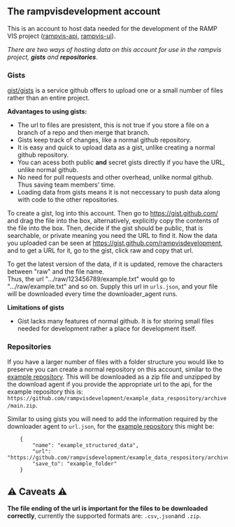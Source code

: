 ## The rampvisdevelopment account
This is an account to host data needed for the development of the RAMP VIS project ([rampvis-api](https://github.com/ScottishCovidResponse/rampvis-api), [rampvis-ui](https://github.com/ScottishCovidResponse/rampvis-ui)).

*There are two ways of hosting data on this account for use in the rampvis project, **gists** and **repositories***.

### Gists

[gist/gists](https://docs.github.com/en/github/writing-on-github/editing-and-sharing-content-with-gists/creating-gists) is a service github offers to upload one or a small number of files rather than an entire project. 

**Advantages to using gists:**
* The url to files are presistent, this is not true if you store a file on a branch of a repo and then merge that branch.
* Gists keep track of changes, like a normal github repository.
* It is easy and quick to upload data as a gist, unlike creating a normal github repository.
* You can acess both public **and** secret gists directly if you have the URL, unlike normal github.
* No need for pull requests and other overhead, unlike normal github. Thus saving team members' time.
* Loading data from gists means it is not neccessary to push data along with code to the other repositories.

To create a gist, log into this account. Then go to https://gist.github.com/ and drag the file into the box, alternatively, explicitly copy the contents of the file into the box. Then, decide if the gist should be public, that is searchable, or private meaning you need the URL to find it. Now the data you uploaded can be seen at https://gist.github.com/rampvisdevelopment, and to get a URL for it, go to the gist, click raw and copy that url. 

To get the latest version of the data, if it is updated, remove the characters between "raw" and the file name.   
Thus, the url ".../raw/123456789/example.txt" would go to ".../raw/example.txt" and so on. Supply this url in `urls.json`, and your file will be downloaded every time the downloader_agent runs.

**Limitations of gists**
* Gist lacks many features of normal github. It is for storing small files needed for development rather a place for development itself.

### Repositories
If you have a larger number of files with a folder structure you would like to preserve you can create a normal repository on this account, similar to the [example repository](https://github.com/rampvisdevelopment/example_data_respository). This will be downloaded as a zip file and unzipped by the download agent if you provide the appropriate url to the api, for the example repository this is: `https://github.com/rampvisdevelopment/example_data_respository/archive/main.zip`.

Similar to using gists you will need to add the information required by the downloader agent to `url.json`, for the [example repository](https://github.com/rampvisdevelopment/example_data_respository) this might be:

```
    {
        "name": "example_structured_data",
        "url": "https://github.com/rampvisdevelopment/example_data_respository/archive/main.zip",
        "save_to": "example_folder"
    }
```

## ⚠️ Caveats ⚠️
**The file ending of the url is important for the files to be downloaded correctly**, currently the supported formats are: `.csv`,`.json`and `.zip`.
<!--
**rampvisdevelopment/rampvisdevelopment** is a ✨ _special_ ✨ repository because its `README.md` (this file) appears on your GitHub profile.

Here are some ideas to get you started:

- 🔭 I’m currently working on ...
- 🌱 I’m currently learning ...
- 👯 I’m looking to collaborate on ...
- 🤔 I’m looking for help with ...
- 💬 Ask me about ...
- 📫 How to reach me: ...
- 😄 Pronouns: ...
- ⚡ Fun fact: ...
-->
